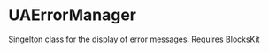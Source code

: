 UAErrorManager
==============

Singelton class for the display of error messages. Requires BlocksKit
